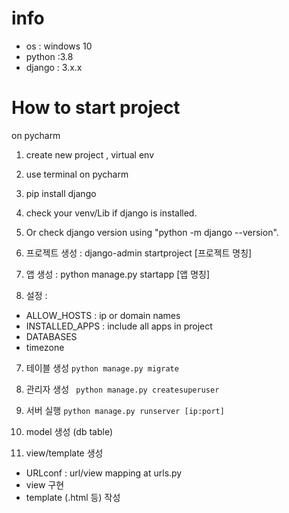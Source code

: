 # info 
- os : windows 10
- python :3.8
- django : 3.x.x

# How to start project 
on pycharm
1. create new project , virtual env
2. use terminal on pycharm
3. pip install django
 1. check your venv/Lib if django is installed. 
 2. Or check django version using "python -m django --version".

4. 프로젝트 생성 : django-admin startproject [프로젝트 명칭]
5. 앱 생성 :  python manage.py startapp [앱 명칭]
6. 설정 : 
 - ALLOW_HOSTS : ip or domain names
 - INSTALLED_APPS : include all apps in project
 - DATABASES
 - timezone

7. 테이블 생성 
<code>python manage.py migrate</code>

8. 관리자 생성
<code> python manage.py createsuperuser </code>

9. 서버 실행
 <code>python manage.py runserver [ip:port] </code>

10. model 생성 (db table)

11. view/template 생성
- URLconf : url/view mapping at urls.py
- view 구현
- template (.html 등) 작성


	       
